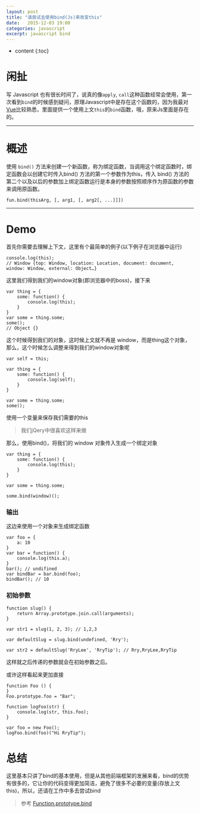 ```yaml
---
layout: post
title: "请尝试去使用bind(Js)来改变this"
date:   2015-12-03 19:00
categories: javascript
excerpt: javascript bind
---
```


* content
{:toc}

# 闲扯

写 Javascript 也有很长时间了，说真的像`apply`, `call`这种函数经常会使用，第一次看到`bind`的时候感到疑问，原理Javascript中是存在这个函数的，因为我最对[Vue](http://cn.vuejs.org/)比较熟悉，里面提供一个使用上文`this`的`bind`函数，哦，原来Js里面是存在的。

---

# 概述

使用 `bind()` 方法来创建一个新函数，称为绑定函数，当调用这个绑定函数时，绑定函数会以创建它时传入bind() 方法的第一个参数作为this，传入 bind() 方法的第二个以及以后的参数加上绑定函数运行是本身的参数按照顺序作为原函数的参数来调用原函数。

    fun.bind(thisArg, [, arg1, [, arg2[, ...]]])

---

# Demo

首先你需要去理解上下文，这里有个最简单的例子(以下例子在浏览器中运行)

    console.log(this);
    // Window {top: Window, location: Location, document: document, window: Window, external: Object…}

这里我们得到我们的window对象(即浏览器中的boss)，接下来

    var thing = {
        some: function() {
            console.log(this);
        }
    }
    var some = thing.some;
    some();
    // Object {}

这个时候得到我们的对象，这时候上文就不再是 window，而是thing这个对象，那么，这个时候怎么调整来得到我们的window对象呢

    var self = this;

    var thing = {
        some: function() {
            console.log(self);
        }
    }

    var some = thing.some;
    some();

使用一个变量来保存我们需要的this

> 我们jQery中很喜欢这样来做

那么，使用bind()，将我们的 window 对象传入生成一个绑定对象

    var thing = {
        some: function() {
            console.log(this);
        }
    }

    var some = thing.some;

    some.bind(window)();

### 输出

这边来使用一个对象来生成绑定函数

    var foo = {
        a: 10
    }
    var bar = function() {
        console.log(this.a);
    }
    bar(); // undifined
    var bindBar = bar.bind(foo);
    bindBar(); // 10

### 初始参数

    function slug() {
        return Array.prototype.join.call(arguments);
    }

    var str1 = slug(1, 2, 3); // 1,2,3

    var defaultSlug = slug.bind(undefined, 'Rry');

    var str2 = defaultSlug('RryLee', 'RryTip'); // Rry,RryLee,RryTip

这样就之后传递的参数就会在初始参数之后。

或许这样看起来更加直接

    function Foo () {
    }
    Foo.prototype.foo = "Bar";

    function logFoo(str) {
        console.log(str, this.foo);
    }

    var foo = new Foo();
    logFoo.bind(foo)("Hi RryTip");

# 总结

这里基本只讲了bind的基本使用，但是从其他前端框架的发展来看，bind的优势有很多的，它让你的代码变得更加简洁，避免了很多不必要的变量(存放上文this)，所以，还请在工作中多去尝试bind

> 参考 [Function.prototype.bind](https://developer.mozilla.org/zh-CN/docs/Web/JavaScript/Reference/Global_Objects/Function/bind)
